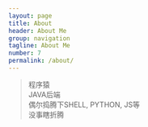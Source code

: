 ```yaml
---
layout: page
title: About
header: About Me
group: navigation
tagline: About Me
number: 7
permalink: /about/
---
```


> 程序猿
> <br>JAVA后端
> <br>偶尔捣腾下SHELL, PYTHON, JS等
> <br>没事瞎折腾

